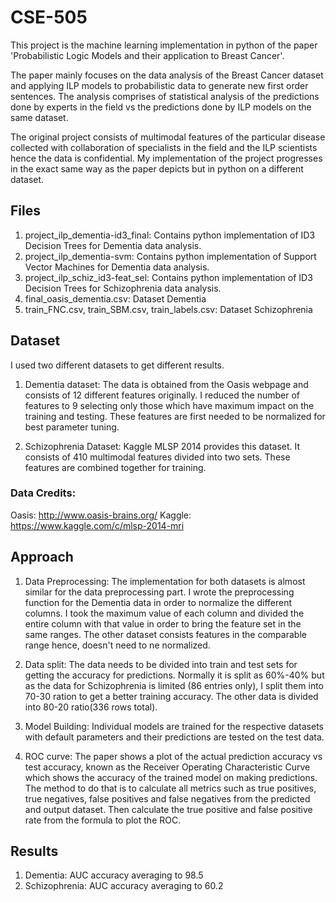 # CSE-505

This project is the machine learning implementation in python of the paper 'Probabilistic Logic Models and their application to Breast Cancer'.

The paper mainly focuses on the data analysis of the Breast Cancer dataset and applying ILP models to probabilistic data to generate new first order sentences. The analysis comprises of statistical analysis of the predictions done by experts in the field vs the predictions done by ILP models on the same dataset.

The original project consists of multimodal features of the particular disease collected with collaboration of specialists in the field and the ILP scientists hence the data is confidential.
My implementation of the project progresses in the exact same way as the paper depicts but in python on a different dataset.

## Files

1. project\_ilp\_dementia-id3\_final: Contains python implementation of ID3 Decision Trees for Dementia data analysis.
2. project\_ilp\_dementia-svm: Contains python implementation of Support Vector Machines for Dementia data analysis.
3. project\_ilp\_schiz\_id3-feat\_sel: Contains python implementation of ID3 Decision Trees for Schizophrenia data analysis.
4. final\_oasis\_dementia.csv: Dataset Dementia
5. train\_FNC.csv, train\_SBM.csv, train\_labels.csv: Dataset Schizophrenia

## Dataset

I used two different datasets to get different results.

1. Dementia dataset: The data is obtained from the Oasis webpage and consists of 12 different features originally. I reduced the number of features to 9 selecting only those which have maximum impact on the training and testing. These features are first needed to be normalized for best parameter tuning. 

2. Schizophrenia Dataset: Kaggle MLSP 2014 provides this dataset. It consists of 410 multimodal features divided into two sets. These features are combined together for training.

### Data Credits: 
Oasis: http://www.oasis-brains.org/
Kaggle: https://www.kaggle.com/c/mlsp-2014-mri

## Approach

1. Data Preprocessing: The implementation for both datasets is almost similar for the data preprocessing part. I wrote the preprocessing function for the Dementia data in order to normalize the different columns. I took the maximum value of each column and divided the entire column with that value in order to bring the feature set in the same ranges. The other dataset consists features in the comparable range hence, doesn't need to ne normalized.

2. Data split: The data needs to be divided into train and test sets for getting the accuracy for predictions. Normally it is split as 60%-40% but as the data for Schizophrenia is limited (86 entries only), I split them into 70-30 ration to get a better training accuracy. The other data is divided into 80-20 ratio(336 rows total).

3. Model Building: Individual models are trained for the respective datasets with default parameters and their predictions are tested on the test data. 

4. ROC curve: The paper shows a plot of the actual prediction accuracy vs test accuracy, known as the Receiver Operating Characteristic Curve which shows the accuracy of the trained model on making predictions. The method to do that is to calculate all metrics such as true positives, true negatives, false positives and false negatives from the predicted and output dataset. Then calculate the true positive and false positive rate from the formula to plot the ROC.

## Results

1. Dementia: AUC accuracy averaging to 98.5
2. Schizophrenia: AUC accuracy averaging to 60.2

